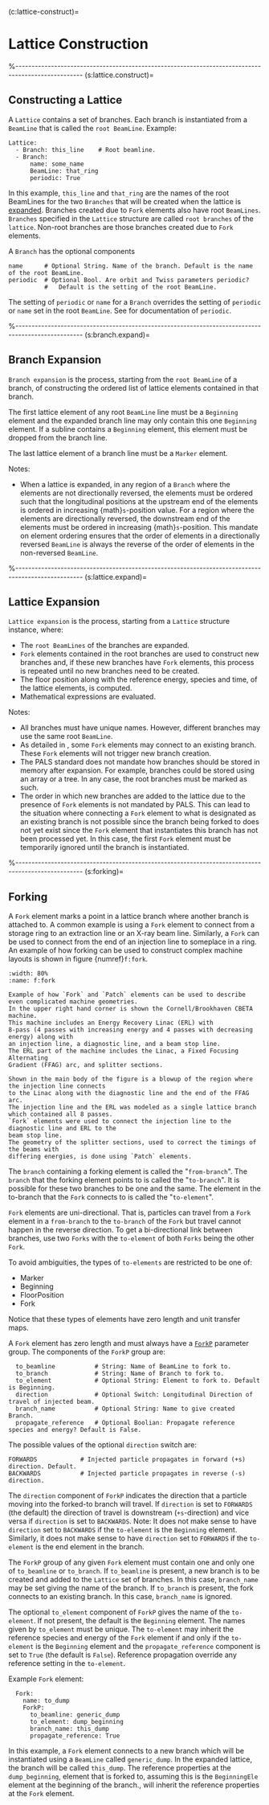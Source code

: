 (c:lattice-construct)=
# Lattice Construction

%---------------------------------------------------------------------------------------------------
(s:lattice.construct)=
## Constructing a Lattice

A `Lattice` contains a set of branches. 
Each branch is instantiated from a `BeamLine` that is called the `root BeamLine`.
Example:
```{code} yaml
Lattice:
  - Branch: this_line    # Root beamline.
  - Branch:
      name: some_name
      BeamLine: that_ring
      periodic: True
```
In this example, `this_line` and `that_ring` are the names of the root BeamLines
for the two `Branches` that will be created when the lattice is [expanded](#s:expansion).
Branches created due to `Fork` elements also have root `BeamLines`. `Branches` specified
in the `Lattice` structure are called `root branches` of the `lattice`. Non-root branches
are those branches created due to `Fork` elements.

A `Branch` has the optional components
```{code} yaml
name      # Optional String. Name of the branch. Default is the name of the root BeamLine.
periodic  # Optional Bool. Are orbit and Twiss parameters periodic? 
          #   Default is the setting of the root BeamLine.
```
The setting of `periodic` or `name` for a `Branch` overrides the setting of `periodic` or `name`
set in the root `BeamLine`. See [](#s:beamline.components) for documentation of `periodic`.

%---------------------------------------------------------------------------------------------------
(s:branch.expand)=
## Branch Expansion

`Branch expansion` is the process, starting from the `root BeamLine`
of a branch, of constructing the ordered list of lattice elements contained in that branch.

The first lattice element of any root `BeamLine` line must be a `Beginning` element and the expanded
branch line may only contain this one `Beginning` element. If a subline contains a `Beginning`
element, this element must be dropped from the branch line.

The last lattice element of a branch line must be a `Marker` element.

Notes:
- When a lattice is expanded, 
in any region of a `Branch` where the elements are not directionally reversed, the elements
must be ordered such that the longitudinal positions at the upstream end of the elements is ordered
in increasing {math}`s`-position value. For a region where the elements are directionally
reversed, the downstream end of the elements must be ordered in increasing {math}`s`-position.
This mandate on element ordering ensures that the order of elements in a directionally reversed
`BeamLine` is always the reverse of the order of elements in the non-reversed `BeamLine`.

%---------------------------------------------------------------------------------------------------
(s:lattice.expand)=
## Lattice Expansion

`Lattice expansion` is the process, starting from a `Lattice` structure instance, where:
- The `root BeamLines` of the branches are expanded.
- `Fork` elements contained in the root branches are used to construct new branches and, 
 if these new branches have `Fork` elements, 
this process is repeated until no new branches need to be created.
- The floor position along with the reference energy, species and time, of the lattice elements, is computed.
- Mathematical expressions are evaluated.

Notes:
- All branches must have unique names. However, different branches may use the same root `BeamLine`.
- As detailed in [](#s:forking), some `Fork` elements may connect to an existing branch.
These `Fork` elements will not trigger new branch creation. 
- The PALS standard does not mandate how branches should be stored in memory after expansion.
For example, branches could be stored using an array or a tree. 
In any case, the root branches must be marked as such.
- The order in which new branches are added to the lattice due to the presence of `Fork` elements 
is not mandated by PALS. This can lead to the situation where connecting a `Fork` element to 
what is designated as an existing branch is not possible since the branch being forked to 
does not yet exist since
the `Fork` element that instantiates this branch has not been processed yet. In this case,
the first `Fork` element must be temporarily ignored until the branch is instantiated.

%---------------------------------------------------------------------------------------------------
(s:forking)=
## Forking

A `Fork` element marks a point in a lattice branch where another branch is attached to. 
A common example is using a `Fork` element to connect from a storage ring to 
an extraction line or an X-ray beam line. Similarly, a `Fork` can be used to connect 
from the end of an injection line to someplace in a ring. 
An example of how forking can be used to construct complex machine layouts
is shown in figure {numref}`f:fork`. 

```{figure} figures/fork.svg
:width: 80%
:name: f:fork

Example of how `Fork` and `Patch` elements can be used to describe even complicated machine geometries.
In the upper right hand corner is shown the Cornell/Brookhaven CBETA machine.
This machine includes an Energy Recovery Linac (ERL) with
8-pass (4 passes with increasing energy and 4 passes with decreasing energy) along with
an injection line, a diagnostic line, and a beam stop line.
The ERL part of the machine includes the Linac, a Fixed Focusing Alternating 
Gradient (FFAG) arc, and splitter sections.

Shown in the main body of the figure is a blowup of the region where the injection line connects 
to the Linac along with the diagnostic line and the end of the FFAG arc.
The injection line and the ERL was modeled as a single lattice branch which contained all 8 passes.
`Fork` elements were used to connect the injection line to the diagnostic line and ERL to the 
beam stop line.
The geometry of the splitter sections, used to correct the timings of the beams with 
differing energies, is done using `Patch` elements.
```

The `branch` containing a forking element is called the
"`from-branch`". The `branch` that the forking element points to is called the
"`to-branch`". It is possible for these two branches to be one and the same.
The element in the to-branch that the `Fork` connects to is called the "`to-element`".

`Fork` elements are uni-directional. That is, particles can travel from a `Fork` element
in a `from-branch` to the `to-branch` of the `Fork` but travel cannot happen in
the reverse direction. To get a bi-directional link between branches, use two `Forks` with
the `to-element` of both `Forks` being the other `Fork`.

To avoid ambiguities, the types of `to-elements` are restricted to be one of:
- Marker
- Beginning
- FloorPosition
- Fork

Notice that these types of elements have zero length and unit transfer maps.

A `Fork` element has zero length and must always have a [`ForkP`](#fork.params) parameter group.
The components of the `ForkP` group are:
```{code} yaml
  to_beamline           # String: Name of BeamLine to fork to.
  to_branch             # String: Name of Branch to fork to.
  to_element            # Optional String: Element to fork to. Default is Beginning.
  direction             # Optional Switch: Longitudinal Direction of travel of injected beam.
  branch_name           # Optional String: Name to give created Branch.
  propagate_reference   # Optional Boolian: Propagate reference species and energy? Default is False.
```
The possible values of the optional `direction` switch are:
```{code} yaml
FORWARDS            # Injected particle propagates in forward (+s) direction. Default.
BACKWARDS           # Injected particle propagates in reverse (-s) direction.
```

The `direction` component of `ForkP` indicates the direction that a particle moving into
the forked-to branch will travel. If `direction` is set to `FORWARDS` (the default)
the direction of travel is downstream (`+s`-direction) and vice versa if `direction` is set to
`BACKWARDS`. Note: It does not make sense to have `direction` set to `BACKWARDS` if the
`to-element` is the `Beginning` element. Similarly, it does not make sense to have `direction`
set to `FORWARDS` if the `to-element` is the end element in the branch.

The `ForkP` group of any given `Fork` element must contain one and only one of `to_beamline`
or `to_branch`. If `to_beamline` is present, a new branch is to be created and added to
the `Lattice` set of branches. In this case, `branch_name` may be set giving the name
of the branch. If `to_branch` is present, the fork connects to an existing branch. In this case,
`branch_name` is ignored.

The optional `to_element` component of `ForkP` gives the name of the `to-element`. 
If not present, the default is the `Beginning` element.
The names given by `to_element` must be unique.
The `to-element` may inherit the reference species and energy of the `Fork` element 
if and only if the `to-element` is the `Beginning` element and
the `propagate_reference` component is set to `True` (the default is `False`).
Reference propagation override any reference setting in the `to-element`.

Example `Fork` element:
```{code} yaml
  Fork:
    name: to_dump
    ForkP:
      to_beamline: generic_dump
      to_element: dump_beginning
      branch_name: this_dump
      propagate_reference: True
```
In this example, a `Fork` element connects to a new branch which will be instantiated using
a `BeamLine` called `generic_dump`. In the expanded lattice, the branch will be called
`this_dump`. The reference properties at the `dump_beginning`, element that is forked to,
assuming this is the `BeginningEle` element at the beginning of the branch., will inherit
the reference properties at the `Fork` element.
